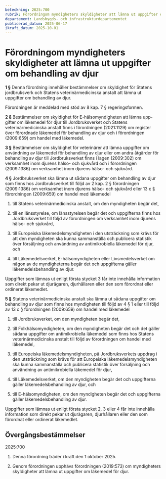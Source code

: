 ```yaml
---
beteckning: 2025:700
rubrik: Förordningom myndigheters skyldigheter att lämna ut uppgifter om behandling av djur
departement: Landsbygds- och infrastrukturdepartementet
publicerad_datum: 2025-06-17
ikraft_datum: 2025-10-01
---
```


# Förordningom myndigheters skyldigheter att lämna ut uppgifter om behandling av djur

**1 §** Denna förordning innehåller bestämmelser om skyldighet för Statens jordbruksverk och Statens veterinärmedicinska anstalt att lämna ut uppgifter om behandling av djur.

Förordningen är meddelad med stöd av 8 kap. 7 § regeringsformen.

**2 §** Bestämmelser om skyldighet för E-hälsomyndigheten att lämna upp-gifter om läkemedel för djur till Jordbruksverket och Statens veterinärmedicinska anstalt finns i förordningen (2021:1129) om register över förordnade läkemedel för behandling av djur och i förordningen (2009:659) om handel med läkemedel.

**3 §** Bestämmelser om skyldighet för veterinärer att lämna uppgifter om användning av läkemedel för behandling av djur eller om andra åtgärder för behandling av djur till Jordbruksverket finns i lagen (2009:302) om verksamhet inom djurens hälso- och sjukvård och i förordningen (2009:1386) om verksamhet inom djurens hälso- och sjukvård.

**4 §** Jordbruksverket ska lämna ut sådana uppgifter om behandling av djur som finns hos Jordbruksverket till följd av 2 kap. 2 § förordningen (2009:1386) om verksamhet inom djurens hälso- och sjukvård eller 13 c § förordningen (2009:659) om handel med läkemedel

1. till Statens veterinärmedicinska anstalt, om den myndigheten begär det,

2. till en länsstyrelse, om länsstyrelsen begär det och uppgifterna finns hos Jordbruksverket till följd av förordningen om verksamhet inom djurens hälso- och sjukvård,

3. till Europeiska läkemedelsmyndigheten i den utsträckning som krävs för att den myndigheten ska kunna sammanställa och publicera statistik över försäljning och användning av antimikrobiella läkemedel för djur, och

4. till Läkemedelsverket, E-hälsomyndigheten eller Livsmedelsverket om någon av de myndigheterna begär det och uppgifterna gäller läkemedelsbehandling av djur.

Uppgifter som lämnas ut enligt första stycket 3 får inte innehålla information som direkt pekar ut djurägaren, djurhållaren eller den som förordnat eller ordinerat läkemedlet.

**5 §** Statens veterinärmedicinska anstalt ska lämna ut sådana uppgifter om behandling av djur som finns hos myndigheten till följd av 4 § 1 eller till följd av 13 c § förordningen (2009:659) om handel med läkemedel

1. till Jordbruksverket, om den myndigheten begär det,

2. till Folkhälsomyndigheten, om den myndigheten begär det och det gäller sådana uppgifter om antimikrobiella läkemedel som finns hos Statens veterinärmedicinska anstalt till följd av förordningen om handel med läkemedel,

3. till Europeiska läkemedelsmyndigheten, på Jordbruksverkets uppdrag i den utsträckning som krävs för att Europeiska läkemedelsmyndigheten ska kunna sammanställa och publicera statistik över försäljning och användning av antimikrobiella läkemedel för djur,

4. till Läkemedelsverket, om den myndigheten begär det och uppgifterna gäller läkemedelsbehandling av djur, och

5. till E-hälsomyndigheten, om den myndigheten begär det och uppgifterna gäller läkemedelsbehandling av djur.

Uppgifter som lämnas ut enligt första stycket 2, 3 eller 4 får inte innehålla information som direkt pekar ut djurägaren, djurhållaren eller den som förordnat eller ordinerat läkemedlet.


## Övergångsbestämmelser

2025:700

1. Denna förordning träder i kraft den 1 oktober 2025.

2. Genom förordningen upphävs förordningen (2019:573) om myndigheters skyldigheter att lämna ut uppgifter om läkemedel för djur.
